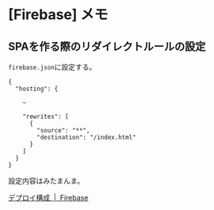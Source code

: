 # [Firebase] メモ

## SPAを作る際のリダイレクトルールの設定

`firebase.json`に設定する。

```
{
  "hosting": {

    ~

    "rewrites": [
      {
        "source": "**",
        "destination": "/index.html"
      }
    ]
  }
}
```

設定内容はみたまんま。

[デプロイ構成  |  Firebase](https://firebase.google.com/docs/hosting/full-config?hl=ja)
